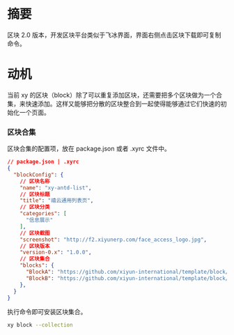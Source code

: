 # 摘要

区块 2.0 版本，开发区块平台类似于飞冰界面，界面右侧点击区块下载即可复制命令。

# 动机

当前 xy 的区块（block）除了可以重复添加区块，还需要把多个区块做为一个合集，来快速添加。这样又能够把分散的区块整合到一起使得能够通过它们快速的初始化一个页面。

### 区块合集

区块合集的配置项，放在 package.json 或者 .xyrc 文件中。

```json
// package.json | .xyrc
{
  "blockConfig": {
    // 区块名称
    "name": "xy-antd-list",
    // 区块标题
    "title": "禧云通用列表页",
    // 区块分类
    "categories": [
      "信息展示"
    ],
    // 区块截图
    "screenshot": "http://f2.xiyunerp.com/face_access_logo.jpg",
    // 区块版本
    "version-0.x": "1.0.0",
    // 区块集合
    "blocks": {
      "BlockA": "https://github.com/xiyun-international/template/block/B",
      "BlockB": "https://github.com/xiyun-international/template/block/B",
    },
  }
}
```

执行命令即可安装区块集合。

```bash
xy block --collection 
```
